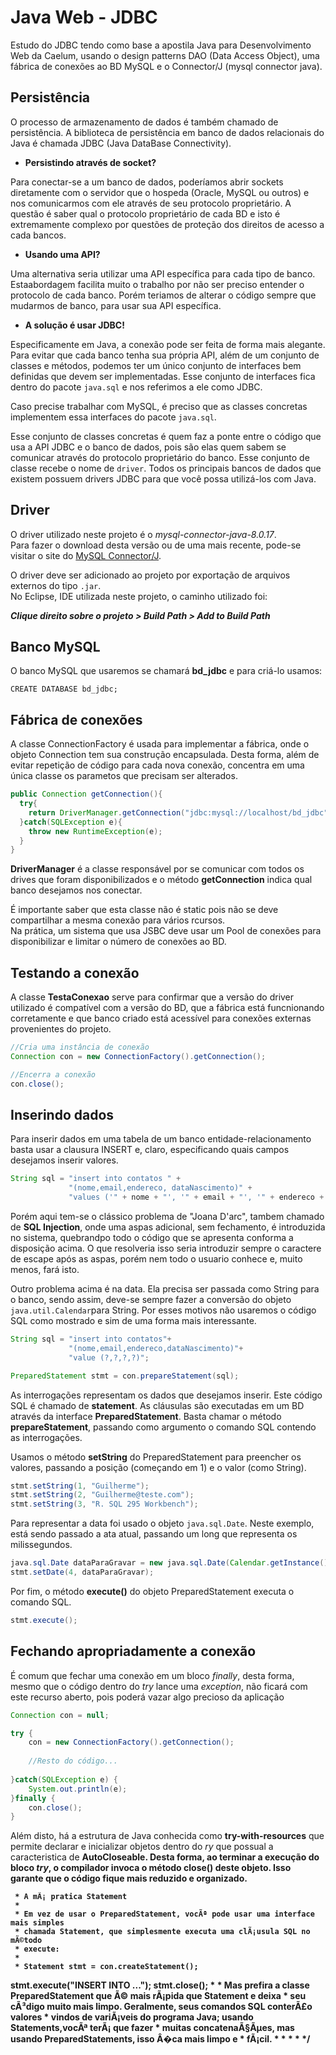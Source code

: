 # Java Web - JDBC

Estudo do JDBC tendo como base a apostila Java para Desenvolvimento Web da Caelum, usando o design patterns DAO (Data Access Object), uma fábrica	de	conexões ao BD MySQL e o Connector/J (mysql connector java).

## Persistência

O	 processo	 de	 armazenamento	 de	 dados	 é	 também	 chamado	 de	 persistência.	 A	 biblioteca	 de persistência	 em	 banco	 de	 dados	 relacionais	 do	 Java	 é	 chamada	 JDBC	 (Java	 DataBase	 Connectivity).

* <b>Persistindo através de socket?</b>

Para	conectar-se	a	um	banco	de	dados,	poderíamos	abrir	sockets	diretamente	com	o	servidor	que	o hospeda (Oracle, MySQL ou outros) e	nos comunicarmos	 com	 ele	 através	 de	 seu	 protocolo proprietário. A questão é saber qual o protocolo proprietário de cada BD e isto é extremamente complexo por questões de proteção dos direitos de acesso a cada bancos. 

* <b>Usando uma API?</b>

Uma alternativa seria utilizar uma API específica para cada tipo de banco. Estaabordagem facilita muito o trabalho por não ser preciso entender o protocolo de cada banco. Porém teriamos de alterar o código sempre que mudarmos de banco, para usar sua API específica.

* <b>A solução é usar JDBC!</b>

Especificamente em Java, a conexão pode ser feita de forma mais alegante. Para evitar que cada banco tenha sua própria API, além de um conjunto de classes e métodos, podemos ter um único conjunto de interfaces bem definidas que devem ser implementadas. Esse conjunto de interfaces fica dentro do pacote `java.sql` e nos referimos a ele como JDBC.

<imagem interface JDBC>

Caso precise trabalhar com MySQL, é preciso que as classes concretas implementem essa interfaces do pacote `java.sql`. 

Esse conjunto de classes concretas é quem faz a ponte entre o código que usa a API JDBC e o banco de dados, pois são elas quem sabem se comunicar através do protocolo proprietário do banco. Esse conjunto de classe recebe o nome de `driver`. Todos os principais bancos de dados que existem possuem drivers JDBC para que você possa utilizá-los com Java.

<imagem interface JDBC>
 
 ## Driver 
 
O driver utilizado neste projeto é o <i>mysql-connector-java-8.0.17</i>.</br>
Para fazer o download desta versão ou de uma mais recente, pode-se visitar o site do [MySQL Connector/J](https://dev.mysql.com/downloads/connector/j/).

O driver deve ser adicionado ao projeto por exportação de arquivos externos do tipo `.jar`.</br>
No Eclipse, IDE utilizada neste projeto, o caminho utilizado foi: 

<b><i>Clique direito sobre o projeto > Build Path > Add	to Build Path</i></b>
 
 ## Banco MySQL
 
O banco MySQL que usaremos se chamará <b>bd_jdbc</b> e para criá-lo usamos:
```mysql
CREATE DATABASE bd_jdbc;
```

## Fábrica de conexões

A classe ConnectionFactory é usada para implementar a fábrica, onde o objeto Connection tem sua construção encapsulada. Desta forma, além de evitar repetição de código para cada nova conexão, concentra em uma única classe os parametos que precisam ser alterados.
```java
public Connection getConnection(){
  try{
    return DriverManager.getConnection("jdbc:mysql://localhost/bd_jdbc","root","root");
  }catch(SQLException e){
    throw new RuntimeException(e);
  }
}
```
<b>DriverManager</b> é a classe responsável por se comunicar com todos os drives que foram disponibilizados e o método <b>getConnection</b> indica qual banco desejamos nos conectar.

É importante saber que esta classe não é static pois não se deve compartilhar a mesma conexão para vários rcursos.</br>
Na prática, um sistema que usa JSBC deve usar um Pool de conexões para disponibilizar e limitar o número de conexões ao BD.

## Testando a conexão

A classe <b>TestaConexao</b> serve para confirmar que a versão do driver utilizado é compatível com a versão do BD, que a fábrica está funcnionando corretamente e que banco criado está acessível para conexões externas provenientes do projeto.
```java
//Cria uma instância de conexão
Connection con = new ConnectionFactory().getConnection();

//Encerra a conexão
con.close();
```

## Inserindo dados

Para inserir dados em uma tabela de um banco entidade-relacionamento basta usar a clausura INSERT e, claro, especificando quais campos desejamos inserir valores.
```java
String sql = "insert into contatos " +
             "(nome,email,endereco, dataNascimento)" +
             "values ('" + nome + "', '" + email + "', '" + endereco + "', '"+ dataNascimento +"')";
```
Porém aqui tem-se o clássico problema de "Joana D'arc", tambem chamado de <b>SQL Injection</b>, onde uma aspas adicional, sem fechamento, é introduzida no sistema, quebrandpo todo o código que se apresenta conforma a disposição acima. O que resolveria isso seria introduzir sempre o caractere de escape após as aspas, porém nem todo o usuario conhece e, muito menos, fará isto.

Outro problema acima é na data. Ela precisa ser passada como String para o banco, sendo assim, deve-se sempre fazer a conversão do objeto `java.util.Calendar`para String. Por esses motivos não usaremos o código SQL como mostrado e sim de uma forma mais interessante.
```java
String sql = "insert into contatos"+
             "(nome,email,endereco,dataNascimento)"+
             "value (?,?,?,?)";

PreparedStatement stmt = con.prepareStatement(sql);
````

As interrogações representam os dados que desejamos inserir. Este código SQL é chamado de <b>statement</b>. As cláusulas são executadas em um BD através da interface <b>PreparedStatement</b>. Basta chamar o método <b>prepareStatement</b>, passando como argumento o comando SQL contendo as interrogações.

Usamos o método <b>setString</b> do PreparedStatement para preencher os valores, passando a posição (começando em 1) e o valor (como String).
```java
stmt.setString(1, "Guilherme");
stmt.setString(2, "Guilherme@teste.com");
stmt.setString(3, "R. SQL 295 Workbench");
```

Para representar a data foi usado o objeto `java.sql.Date`. Neste exemplo, está sendo passado a ata atual, passando um long que representa os milissegundos.
```java
java.sql.Date dataParaGravar = new java.sql.Date(Calendar.getInstance().getTimeInMillis());
stmt.setDate(4, dataParaGravar);
```

Por fim, o método <b>execute()</b> do objeto PreparedStatement executa o comando SQL.
```java
stmt.execute();
```

## Fechando apropriadamente a conexão <b></b>

É comum que fechar uma conexão em um bloco <i>finally</i>, desta forma, mesmo que o código dentro do <i>try</i> lance uma <i>exception</i>, não ficará com este recurso aberto, pois poderá vazar algo precioso da aplicação
```java
Connection con = null;

try {
	con = new ConnectionFactory().getConnection();
	
	//Resto do código...
	
}catch(SQLException e) {
	System.out.println(e);
}finally {
	con.close();
}
```

Além disto, há a estrutura de Java conhecida como <b>try-with-resources</b> que permite declarar e inicializar objetos dentro do <i>ry</i> que possual a caracteristica de <b>AutoCloseable<b>. Desta forma, ao terminar a execução do bloco <i>try</i>, o compilador invoca o método <b>close()</b> deste objeto. Isso garante que o código fique mais reduzido e organizado.


	 * A mÃ¡ pratica Statement
	 * 
	 * Em vez de usar o PreparedStatement, vocÃª pode usar uma interface mais simples 
	 * chamada Statement, que simplesmente executa uma clÃ¡usula SQL no mÃ©todo 
	 * execute:
	 * 
	 * Statement stmt = con.createStatement();
stmt.execute("INSERT INTO ...");
stmt.close();
	 * 
	 * Mas prefira a classe PreparedStatement que Ã© mais rÃ¡pida que Statement e deixa 
	 * seu cÃ³digo muito mais limpo. Geralmente, seus comandos SQL conterÃ£o valores 
	 * vindos de variÃ¡veis do programa Java; usando Statements,vocÃª terÃ¡ que fazer 
	 * muitas concatenaÃ§Ãµes, mas usando PreparedStatements, isso Â�ca mais limpo e 
	 * fÃ¡cil.
	 * 
	 * 
	 * 
	 * 
	 */










